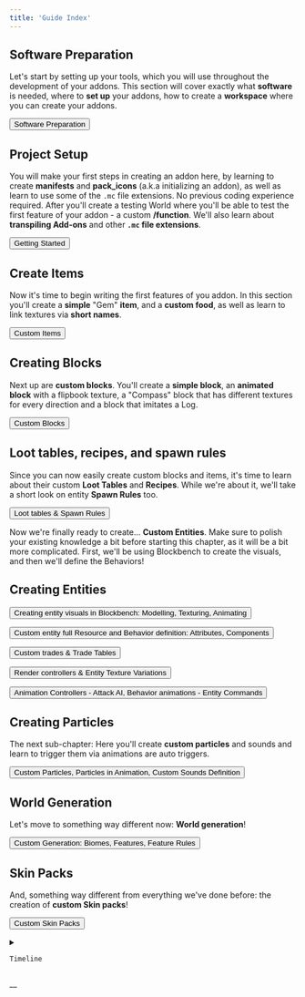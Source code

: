 ```yaml
---
title: 'Guide Index'
---
```


## Software Preparation

Let's start by setting up your tools, which you will use throughout the development of your addons. This section will cover exactly what **software** is needed, where to **set up** your addons, how to create a **workspace** where you can create your addons.

<Button color="green" link="/guide/software-preparation">Software Preparation</Button>

## Project Setup

You will make your first steps in creating an addon here, by learning to create **manifests** and **pack_icons** (a.k.a initializing an addon), as well as learn to use some of the `.mc` file extensions. No previous coding experience required. After you'll create a testing World where you'll be able to test the first feature of your addon - a custom **/function**. We'll also learn about **transpiling Add-ons** and other **`.mc` file extensions**.

<Button color="green" link="/guide/project-setup">Getting Started</Button>

## Create Items

Now it's time to begin writing the first features of you addon. In this section you'll create a **simple** "Gem" **item**, and a **custom food**, as well as learn to link textures via **short names**.

<Button color="green" link="/guide/custom-items">Custom Items</Button>

## Creating Blocks

Next up are **custom blocks**. You'll create a **simple block**, an **animated block** with a flipbook texture, a "Compass" block that has different textures for every direction and a block that imitates a Log.

<Button color="green" link="/guide/custom-blocks">Custom Blocks</Button>

## Loot tables, recipes, and spawn rules

Since you can now easily create custom blocks and items, it's time to learn about their custom **Loot Tables** and **Recipes**. While we're about it, we'll take a short look on entity **Spawn Rules** too.

<Button color="green" link="/guide/loot_tables-recipes-spawn_rules">Loot tables & Spawn Rules</Button>

Now we're finally ready to create... **Custom Entities**. Make sure to polish your existing knowledge a bit before starting this chapter, as it will be a bit more complicated. First, we'll be using Blockbench to create the visuals, and then we'll define the Behaviors!

## Creating Entities

<Button color="green" link="/guide/creating-entity-visuals">Creating entity visuals in Blockbench: Modelling, Texturing, Animating</Button>

<Button color="green" link="/guide/custom-entity-full">Custom entity full Resource and Behavior definition: Attributes, Components</Button>

<Button color="green" link="/guide/custom_trades">Custom trades & Trade Tables</Button>

<Button color="green" link="/guide/render-controllers">Render controllers & Entity Texture Variations</Button>

<Button color="green" link="/guide/animation-controllers">Animation Controllers - Attack AI, Behavior animations - Entity Commands</Button>

## Creating Particles

The next sub-chapter: Here you'll create **custom particles** and sounds and learn to trigger them via animations are auto triggers.

<Button color="green" link="/guide/custom-particles">Custom Particles, Particles in Animation, Custom Sounds Definition</Button>

## World Generation

Let's move to something way different now: **World generation**!

<Button color="green" link="/guide/custom-generation">Custom Generation: Biomes, Features, Feature Rules</Button>

## Skin Packs

And, something way different from everything we've done before: the creation of **custom Skin packs**!

<Button color="green" link="/guide/custom-skin-packs">Custom Skin Packs</Button>

<!--Insited to keep-->

<details>

  <summary>

    Timeline

  </summary>

-   13.04.2020: The guide has been originally written and published by _KaiFireborn_#1551 on Discord [here](https://sites.google.com/view/mcbe-addon-tutorial/-?authuser=0).
-   04.05.2020: Accessible by the domain/link [`guide.bedrock.dev`](https://guide.bedrock.dev) thanks to _destruc7i0n_.
-   09.23.2020: Migration/porting of the Guide to the Wiki agreed upon and started with _SirLich_. Maintanence of the original website discountinued.
-   18.10.2020: Migration officially finished mostly thanks to _ckhrysze_ and _KaiFireborn_. Currently, the Guide is fully OSS and accepting contributions from _you_.
-   27.03.2021: The wiki, including the guide, has been migrated to the Bedrock OSS Github Organization.
-   (in progress) The guide is being rewritten according to new wiki sections

</details>

\_\_
